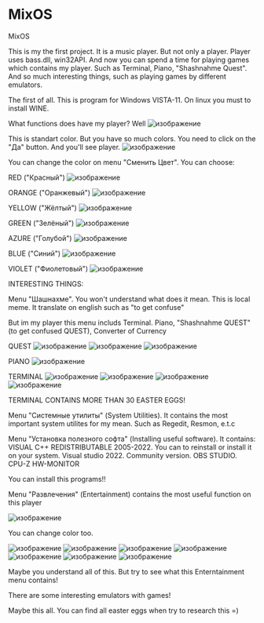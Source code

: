 # MixOS

MixOS


This is my the first project. It is a music player. But not only a player. Player uses bass.dll, win32API. And now you can spend a time for playing games which contains 
my player. Such as Terminal, Piano, "Shashnahme Quest". And so much interesting things, such as playing games by different emulators.

The first of all. This is program for Windows VISTA-11. On linux you must to install WINE. 

What functions does have my player? 
Well
![изображение](https://user-images.githubusercontent.com/47190179/158247217-265d050b-cead-4647-ae97-915b0cc09486.png)

This is standart color. But you have so much colors. You need to click on the "Да" button. And you'll see player.
![изображение](https://user-images.githubusercontent.com/47190179/158247442-4e678c61-470f-4fc0-a4ac-0e32ca1887a8.png)

You can change the color on menu "Сменить Цвет". You can choose:

RED ("Красный") 
![изображение](https://user-images.githubusercontent.com/47190179/158247622-a3e9c364-4d1e-40fb-853c-2520d8b51433.png)

ORANGE ("Оранжевый") 
![изображение](https://user-images.githubusercontent.com/47190179/158247675-bab0622f-7eb4-455f-ba26-85762bce779b.png)

YELLOW ("Жёлтый")
![изображение](https://user-images.githubusercontent.com/47190179/158247756-3653e88b-bdc1-4520-9e85-3b0998efaa73.png)

GREEN ("Зелёный")
![изображение](https://user-images.githubusercontent.com/47190179/158247812-e428be6b-37ed-4de9-9706-35b3eeacc7cb.png)

AZURE ("Голубой")
![изображение](https://user-images.githubusercontent.com/47190179/158247879-71f2ee2a-0c93-4b46-bb5a-5e114e8041b9.png)

BLUE ("Синий")
![изображение](https://user-images.githubusercontent.com/47190179/158254438-ee51a26d-3240-44d7-ab67-05a8fd1e7449.png)


VIOLET ("Фиолетовый")
![изображение](https://user-images.githubusercontent.com/47190179/158247944-c27843f8-c843-403a-9d44-efc9826fa12d.png)





INTERESTING THINGS:


Menu "Шашнахме". You won't understand what does it mean. This is local meme. It translate on english such as "to get confuse"

But im my player this menu includs Terminal. Piano, "Shashnahme QUEST"  (to get confused QUEST), Converter of Currency

QUEST
![изображение](https://user-images.githubusercontent.com/47190179/158249369-c7f526e2-58b8-450c-855b-6b7e9a0d51c8.png)
![изображение](https://user-images.githubusercontent.com/47190179/158249390-9a488b82-9686-48de-9503-22552123ed8d.png)
![изображение](https://user-images.githubusercontent.com/47190179/158249412-fd0858fc-3a6f-47b9-b954-43a10e69ae05.png)

PIANO
![изображение](https://user-images.githubusercontent.com/47190179/158249458-82598f9a-7455-4eda-9a13-6ff18c27092a.png)

TERMINAL
![изображение](https://user-images.githubusercontent.com/47190179/158249524-2edc7921-8ef9-4e73-9640-7bf4a98d0f90.png)
![изображение](https://user-images.githubusercontent.com/47190179/158249557-4c53e081-0c5e-40c0-b452-5252ed416a82.png)
![изображение](https://user-images.githubusercontent.com/47190179/158249697-0c3cb0a9-cd77-4285-8229-82631e9de8de.png)
![изображение](https://user-images.githubusercontent.com/47190179/158250219-72484b4b-a5e8-47d4-876c-bf1cacc74827.png)


TERMINAL CONTAINS MORE THAN 30 EASTER EGGS!

Menu "Системные утилиты" (System Utilities). It contains the most important system utilites for my mean. Such as Regedit, Resmon, e.t.c


Menu "Установка полезного софта" (Installing useful software). 
It contains:
VISUAL C++ REDISTRIBUTABLE 2005-2022. You can to reinstall or install it on your system.
Visual studio 2022. Community version.
OBS STUDIO.
CPU-Z
HW-MONITOR

You can install this programs!!

Menu "Развлечения" (Entertainment) contains the most useful function on this player


![изображение](https://user-images.githubusercontent.com/47190179/158250688-dd7ab06a-f504-4952-808b-90f99fe7c366.png)


You can change color too.

![изображение](https://user-images.githubusercontent.com/47190179/158250758-3a873b38-1ec6-4f81-bb98-bc2c4548fa15.png)
![изображение](https://user-images.githubusercontent.com/47190179/158250782-93bd0831-3be7-47e9-aa68-dd7500cdc434.png)
![изображение](https://user-images.githubusercontent.com/47190179/158250803-49c90859-1820-4996-969d-bade8f5f4586.png)
![изображение](https://user-images.githubusercontent.com/47190179/158250828-682642d8-5891-4d8d-86b7-7683b2f0e935.png)
![изображение](https://user-images.githubusercontent.com/47190179/158250859-0e35d16a-daf9-487d-9506-44ed8b05a6e9.png)
![изображение](https://user-images.githubusercontent.com/47190179/158254511-a96d7193-5175-405e-ae8c-6b7c5739f093.png)
![изображение](https://user-images.githubusercontent.com/47190179/158250900-3123efe7-c283-4b0b-b5cc-1b35ef490311.png)



Maybe you understand all of this. But try to see what this Enterntainment menu contains!

There are some interesting emulators with games!




Maybe this all. You can find all easter eggs when try to research this =)




